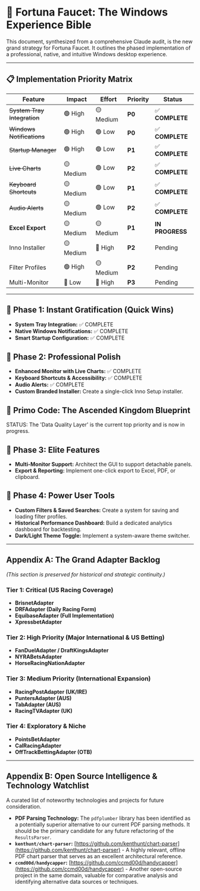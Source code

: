 # 🎯 Fortuna Faucet: The Windows Experience Bible

This document, synthesized from a comprehensive Claude audit, is the new grand strategy for Fortuna Faucet. It outlines the phased implementation of a professional, native, and intuitive Windows desktop experience.

---

## 📋 Implementation Priority Matrix

| Feature | Impact | Effort | Priority | Status |
|---------|--------|--------|----------|----------|
| ~~System Tray Integration~~ | 🟢 High | 🟡 Medium | **P0** | ✅ **COMPLETE** |
| ~~Windows Notifications~~ | 🟢 High | 🟢 Low | **P0** | ✅ **COMPLETE** |
| ~~Startup Manager~~ | 🟢 High | 🟢 Low | **P1** | ✅ **COMPLETE** |
| ~~Live Charts~~ | 🟡 Medium | 🟢 Low | **P2** | ✅ **COMPLETE** |
| ~~Keyboard Shortcuts~~ | 🟡 Medium | 🟢 Low | **P1** | ✅ **COMPLETE** |
| ~~Audio Alerts~~ | 🟡 Medium | 🟢 Low | **P2** | ✅ **COMPLETE** |
| **Excel Export** | 🟡 Medium | 🟡 Medium | **P1** | **IN PROGRESS** |
| Inno Installer | 🟡 Medium | 🔴 High | **P2** | Pending |
| Filter Profiles | 🟢 High | 🟡 Medium | **P2** | Pending |
| Multi-Monitor | 🔵 Low | 🔴 High | **P3** | Pending |

---

## 🚀 Phase 1: Instant Gratification (Quick Wins)

*   **System Tray Integration:** ✅ COMPLETE
*   **Native Windows Notifications:** ✅ COMPLETE
*   **Smart Startup Configuration:** ✅ COMPLETE

## 🎨 Phase 2: Professional Polish

*   **Enhanced Monitor with Live Charts:** ✅ COMPLETE
*   **Keyboard Shortcuts & Accessibility:** ✅ COMPLETE
*   **Audio Alerts:** ✅ COMPLETE
*   **Custom Branded Installer:** Create a single-click Inno Setup installer.

## 💎 Primo Code: The Ascended Kingdom Blueprint

STATUS: The 'Data Quality Layer' is the current top priority and is now in progress.

## 💎 Phase 3: Elite Features

*   **Multi-Monitor Support:** Architect the GUI to support detachable panels.
*   **Export & Reporting:** Implement one-click export to Excel, PDF, or clipboard.

## 🔧 Phase 4: Power User Tools

*   **Custom Filters & Saved Searches:** Create a system for saving and loading filter profiles.
*   **Historical Performance Dashboard:** Build a dedicated analytics dashboard for backtesting.
*   **Dark/Light Theme Toggle:** Implement a system-aware theme switcher.

---

## Appendix A: The Grand Adapter Backlog

*(This section is preserved for historical and strategic continuity.)*

### Tier 1: Critical (US Racing Coverage)

*   **BrisnetAdapter**
*   **DRFAdapter (Daily Racing Form)**
*   **EquibaseAdapter (Full Implementation)**
*   **XpressbetAdapter**

### Tier 2: High Priority (Major International & US Betting)

*   **FanDuelAdapter / DraftKingsAdapter**
*   **NYRABetsAdapter**
*   **HorseRacingNationAdapter**

### Tier 3: Medium Priority (International Expansion)

*   **RacingPostAdapter (UK/IRE)**
*   **PuntersAdapter (AUS)**
*   **TabAdapter (AUS)**
*   **RacingTVAdapter (UK)**

### Tier 4: Exploratory & Niche

*   **PointsBetAdapter**
*   **CalRacingAdapter**
*   **OffTrackBettingAdapter (OTB)**

---

## Appendix B: Open Source Intelligence & Technology Watchlist

A curated list of noteworthy technologies and projects for future consideration.

*   **PDF Parsing Technology:** The `pdfplumber` library has been identified as a potentially superior alternative to our current PDF parsing methods. It should be the primary candidate for any future refactoring of the `ResultsParser`.
*   **`kenthunt/chart-parser`:** [https://github.com/kenthunt/chart-parser](https://github.com/kenthunt/chart-parser) - A highly relevant, offline PDF chart parser that serves as an excellent architectural reference.
*   **`ccmd00d/handycapper`:** [https://github.com/ccmd00d/handycapper](https://github.com/ccmd00d/handycapper) - Another open-source project in the same domain, valuable for comparative analysis and identifying alternative data sources or techniques.
